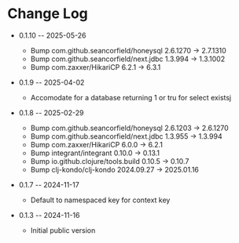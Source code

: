 # Change Log

* 0.1.10 -- 2025-05-26
  - Bump com.github.seancorfield/honeysql 2.6.1270 -> 2.7.1310
  - Bump com.github.seancorfield/next.jdbc 1.3.994 -> 1.3.1002
  - Bump com.zaxxer/HikariCP 6.2.1 -> 6.3.1

* 0.1.9 -- 2025-04-02
  - Accomodate for a database returning 1 or tru for select existsj

* 0.1.8 -- 2025-02-29
  - Bump com.github.seancorfield/honeysql 2.6.1203 -> 2.6.1270
  - Bump com.github.seancorfield/next.jdbc 1.3.955 -> 1.3.994
  - Bump com.zaxxer/HikariCP 6.0.0 -> 6.2.1
  - Bump integrant/integrant 0.10.0 -> 0.13.1
  - Bump io.github.clojure/tools.build 0.10.5 -> 0.10.7
  - Bump clj-kondo/clj-kondo 2024.09.27 -> 2025.01.16

* 0.1.7 -- 2024-11-17
  - Default to namespaced key for context key

* 0.1.3 -- 2024-11-16
  - Initial public version
